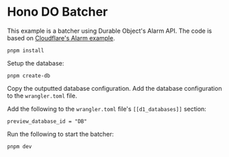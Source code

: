 # Hono DO Batcher

This example is a batcher using Durable Object's Alarm API.
The code is based on [Cloudflare's Alarm example](https://developers.cloudflare.com/durable-objects/api/alarms-in-durable-objects).

```
pnpm install
```

Setup the database:

```
pnpm create-db
```

Copy the outputted database configuration.
Add the database configuration to the `wrangler.toml` file.

Add the following to the `wrangler.toml` file's `[[d1_databases]]` section:

```
preview_database_id = "DB"
```

Run the following to start the batcher:

```
pnpm dev
```

